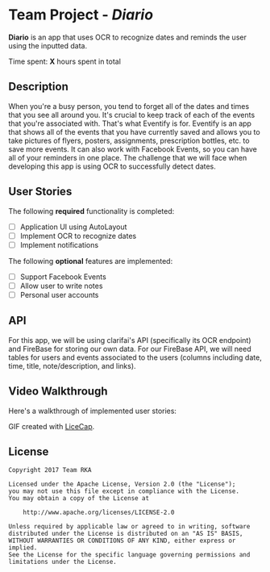 # Team Project - *Diario*

**Diario** is an app that uses OCR to recognize dates and reminds the user using the inputted data.

Time spent: **X** hours spent in total

## Description
When you're a busy person, you tend to forget all of the dates and times that you see all around you. It's crucial to keep track of each of the events that you're associated with. That's what Eventify is for.
Eventify is an app that shows all of the events that you have currently saved and allows you to take pictures of flyers, posters, assignments, prescription bottles, etc. to save more events. It can also work with Facebook Events, so you can have all of your reminders in one place.
The challenge that we will face when developing this app is using OCR to successfully detect dates.

## User Stories

The following **required** functionality is completed:

- [ ] Application UI using AutoLayout
- [ ] Implement OCR to recognize dates
- [ ] Implement notifications

The following **optional** features are implemented:

- [ ] Support Facebook Events 
- [ ] Allow user to write notes
- [ ] Personal user accounts

<!--## Wireframe

![alt text]-->

## API
For this app, we will be using clarifai's API (specifically its OCR endpoint) and FireBase for storing our own data.
For our FireBase API, we will need tables for users and events associated to the users (columns including date, time, title, note/description, and links).

## Video Walkthrough 

Here's a walkthrough of implemented user stories:


GIF created with [LiceCap](http://www.cockos.com/licecap/).

## License

    Copyright 2017 Team RKA

    Licensed under the Apache License, Version 2.0 (the "License");
    you may not use this file except in compliance with the License.
    You may obtain a copy of the License at

        http://www.apache.org/licenses/LICENSE-2.0

    Unless required by applicable law or agreed to in writing, software
    distributed under the License is distributed on an "AS IS" BASIS,
    WITHOUT WARRANTIES OR CONDITIONS OF ANY KIND, either express or implied.
    See the License for the specific language governing permissions and
    limitations under the License.
